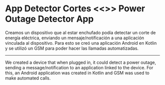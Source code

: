 # App Detector Cortes <<>> Power Outage Detector App
Creamos un dispositivo que al estar enchufado podía detectar un corte de energía eléctrica, enviando un mensaje/notificación a una aplicación vinculada al dispositivo. Para esto se creó una aplicación Android en Kotlin y se utilizó un GSM para poder hacer las llamadas automatizadas.  

---

We created a device that when plugged in, it could detect a power outage, sending a message/notification to an application linked to the device. For this, an Android application was created in Kotlin and GSM was used to make automated calls.
